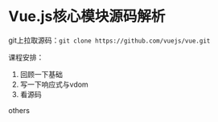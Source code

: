 # Vue.js核心模块源码解析

git上拉取源码：`git clone https://github.com/vuejs/vue.git`

课程安排：

1. 回顾一下基础
2. 写一下响应式与vdom
3. 看源码

others

